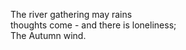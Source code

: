 The river gathering may rains    
thoughts come - and there is loneliness;    
The Autumn wind.    

